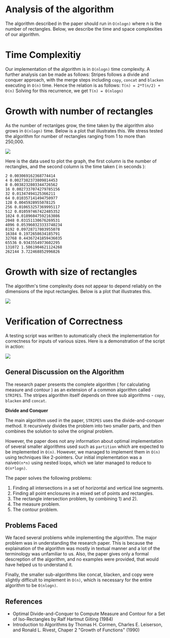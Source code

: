 # Analysis of the algorithm

The algorithm described in the paper should run in `O(nlogn)` where n is the number of rectangles. Below, we describe the time and space complexities of our algorithm.

# Time Complexitiy

Our implementation of the algorithm is in `O(nlogn)` time complexity.
A further analysis can be made as follows:
Stripes follows a divide and conquer approach, with the merge steps including `copy`, `concat` and `blacken` executing in `O(n)` time.
Hence the relation is as follows:
`T(n) = 2*T(n/2) + O(n)`
Solving for this recurrence, we get
`T(n) = O(nlogn)`

# Growth with number of rectangles

As the number of rectanlges grow, the time taken by the algorithm also grows in `O(nlogn)` time. Below is a plot that illustrates this. We stress tested the algorithm for number of rectangles ranging from 1 to more than 250,000.

![](../Analysis/plot-n.png)

Here is the data used to plot the graph, the first column is the number of rectangles, and the second column is the time taken ( in seconds ):

```
2 0.003069162368774414
4 0.0027382373809814453
8 0.0038232803344726562
16 0.0027337074279785156
32 0.01347494125366211
64 0.010357141494750977
128 0.0045928955078125
256 0.010653257369995117
512 0.010597467422485352
1024 0.01896047592163086
2048 0.03151130676269531
4096 0.053960323333740234
8192 0.09728717803955078
16384 0.1972658634185791
32768 0.44367241859436035
65536 0.9343554973602295
131072 1.5861904621124268
262144 3.722468852996826
```

# Growth with size of rectangles

The algorithm's time complexity does not appear to depend reliably on the dimensions of the input rectangles. Below is a plot that illustrates this.

![](../Analysis/plot-dim.png)

# Verification of Correctness

A testing script was written to automatically check the implementation for correctness for inputs of various sizes. Here is a demonstration of the script in action:

![](../Analysis/auto-test.gif)

## General Discussion on the Algorithm

The research paper presents the complete algorithm ( for calculating measure and contour ) as an extension of a common algorithm called `STRIPES`. The stripes algorithm itself depends on three sub algorithms - `copy`, `blacken` and `concat`.

**Divide and Conquer**

The main algorithm used in the paper, `STRIPES` uses the divide-and-conquer method. It recursively divides the problem into two smaller parts, and then combines the solution to solve
the original problem.

However, the paper does not any information about optimal implementation of several smaller algorithms used such as `partition` which are expected to be implemented in `O(n)`. However, we managed to implement them in `O(n)` using techniques like 2-pointers. Our initial implementation was a naive`O(n*n)` using nested loops, which we later managed to reduce to `O(n*logn)`.

The paper solves the following problems:

1. Finding all intersections in a set of horizontal and vertical line segments.
2. Finding all point enclosures in a mixed set of points and rectangles.
3. The rectangle intersection problem, by combining 1) and 2).
4. The measure problem.
5. The contour problem.

## Problems Faced

We faced several problems while implementing the algorithm. The major problem was in understanding the research paper. This is because the explaination of the algorithm was mostly in textual manner and a lot of the terminology was unfamiliar to us. Also, the paper gives only a formal descreption of the algorithm, and no examples were provided, that would have helped us to understand it.

Finally, the smaller sub-algorithms like concat, blacken, and copy were slightly difficult to implement in `O(n)`, which is necessary for the entire algorithm to be `O(nlogn)`.

## References

- Optimal Divide-and-Conquer to Compute Measure and Contour for a Set of Iso-Rectangles by Ralf Hartmut Giiting (1984)
- Introduction to Algorithms by Thomas H. Cormen, Charles E. Leiserson, and Ronald L. Rivest, Chaper 2 "Growth of Functions" (1990)
